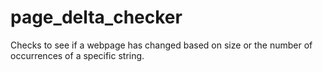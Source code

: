 # page_delta_checker
Checks to see if a webpage has changed based on size or the number of occurrences of a specific string.
